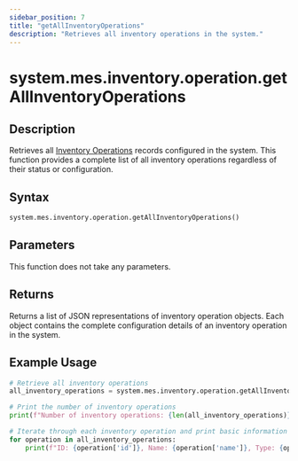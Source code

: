 ```yaml
---
sidebar_position: 7
title: "getAllInventoryOperations"
description: "Retrieves all inventory operations in the system."
---
```


# system.mes.inventory.operation.getAllInventoryOperations

## Description

Retrieves all [Inventory Operations](../../data-model/inventory-model/inventory-operation) records configured in the system. This function provides a complete list of all inventory operations regardless of their status or configuration.

## Syntax

```python
system.mes.inventory.operation.getAllInventoryOperations()
```

## Parameters

This function does not take any parameters.

## Returns

Returns a list of JSON representations of inventory operation objects. Each object contains the complete configuration details of an inventory operation in the system.

## Example Usage

```python
# Retrieve all inventory operations
all_inventory_operations = system.mes.inventory.operation.getAllInventoryOperations()

# Print the number of inventory operations
print(f"Number of inventory operations: {len(all_inventory_operations)}")

# Iterate through each inventory operation and print basic information
for operation in all_inventory_operations:
    print(f"ID: {operation['id']}, Name: {operation['name']}, Type: {operation['operationType']}")
```
